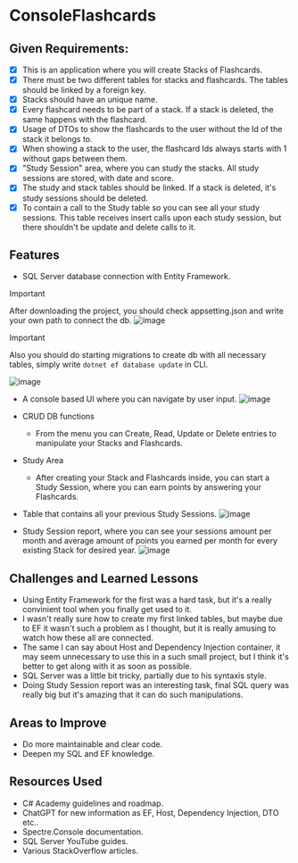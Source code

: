 # ConsoleFlashcards


## Given Requirements:
- [x] This is an application where you will create Stacks of Flashcards.
- [x] There must be two different tables for stacks and flashcards. The tables should be linked by a foreign key.
- [x] Stacks should have an unique name.
- [x] Every flashcard needs to be part of a stack. If a stack is deleted, the same happens with the flashcard.
- [x] Usage of DTOs to show the flashcards to the user without the Id of the stack it belongs to.
- [x] When showing a stack to the user, the flashcard Ids always starts with 1 without gaps between them.
- [x] "Study Session" area, where you can study the stacks. All study sessions are stored, with date and score.
- [x] The study and stack tables should be linked. If a stack is deleted, it's study sessions should be deleted.
- [x] To contain a call to the Study table so you can see all your study sessions. This table receives insert calls upon each study session, but there shouldn't be update and delete calls to it.

## Features
* SQL Server database connection with Entity Framework.
> [!IMPORTANT]
> After downloading the project, you should check appsetting.json and write your own path to connect the db.
> ![image](https://github.com/TwilightSaw/CodeReviews.Console.Flashcards/blob/main/images/appsettings.png)


 > [!IMPORTANT]
 > Also you should do starting migrations to create db with all necessary tables, simply write ```dotnet ef database update``` in CLI.
 > 
 > ![image](https://github.com/TwilightSaw/CodeReviews.Console.Flashcards/blob/main/images/migrations.png)

* A console based UI where you can navigate by user input.
   ![image](https://github.com/TwilightSaw/CodeReviews.Console.Flashcards/blob/main/images/UI.png)
  
* CRUD DB functions
  - From the menu you can Create, Read, Update or Delete entries to manipulate your Stacks and Flashcards.

* Study Area
  - After creating your Stack and Flashcards inside, you can start a Study Session, where you can earn points by answering your Flashcards.

* Table that contains all your previous Study Sessions.
   ![image](https://github.com/TwilightSaw/CodeReviews.Console.Flashcards/blob/main/images/table.png)
    
* Study Session report, where you can see your sessions amount per month and average amount of points you earned per month for every existing Stack for desired year.
   ![image](https://github.com/TwilightSaw/CodeReviews.Console.Flashcards/blob/main/images/report.png)

## Challenges and Learned Lessons
- Using Entity Framework for the first was a hard task, but it's a really convinient tool when you finally get used to it.
- I wasn't really sure how to create my first linked tables, but maybe due to EF it wasn't such a problem as I thought, but it is really amusing to watch how these all are connected.
- The same I can say about Host and Dependency Injection container, it may seem unnecessary to use this in a such small project, but I think it's better to get along with it as soon as possible.
- SQL Server was a little bit tricky, partially due to his syntaxis style.
- Doing Study Session report was an interesting task, final SQL query was really big but it's amazing that it can do such manipulations.
## Areas to Improve
- Do more maintainable and clear code.
- Deepen my SQL and EF knowledge.
## Resources Used
- C# Academy guidelines and roadmap.
- ChatGPT for new information as EF, Host, Dependency Injection, DTO etc..
- Spectre.Console documentation.
- SQL Server YouTube guides.
- Various StackOverflow articles.
